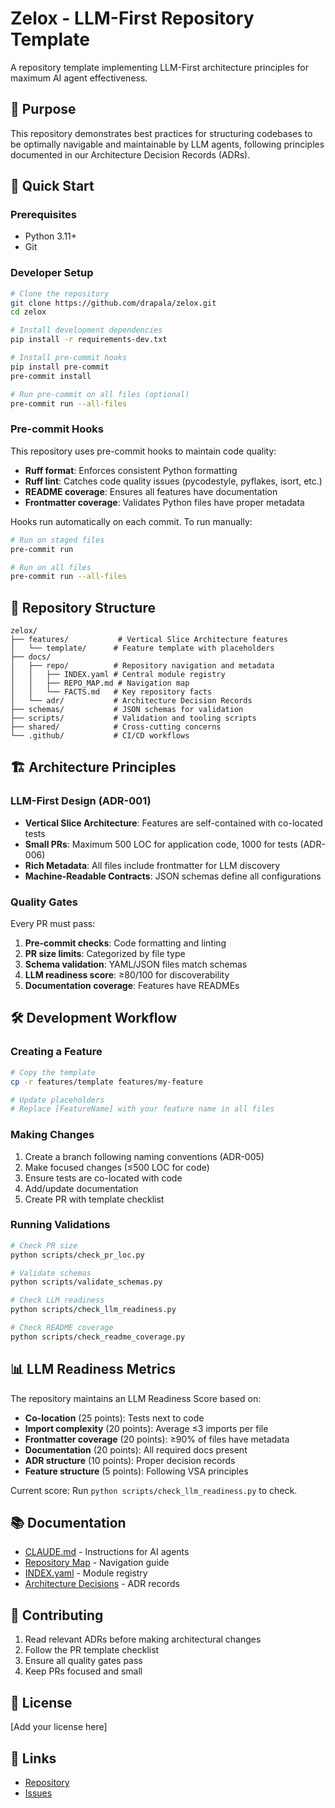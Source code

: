 # Zelox - LLM-First Repository Template

A repository template implementing LLM-First architecture principles for maximum AI agent effectiveness.

## 🎯 Purpose

This repository demonstrates best practices for structuring codebases to be optimally navigable and maintainable by LLM agents, following principles documented in our Architecture Decision Records (ADRs).

## 🚀 Quick Start

### Prerequisites

- Python 3.11+
- Git

### Developer Setup

```bash
# Clone the repository
git clone https://github.com/drapala/zelox.git
cd zelox

# Install development dependencies
pip install -r requirements-dev.txt

# Install pre-commit hooks
pip install pre-commit
pre-commit install

# Run pre-commit on all files (optional)
pre-commit run --all-files
```

### Pre-commit Hooks

This repository uses pre-commit hooks to maintain code quality:

- **Ruff format**: Enforces consistent Python formatting
- **Ruff lint**: Catches code quality issues (pycodestyle, pyflakes, isort, etc.)
- **README coverage**: Ensures all features have documentation
- **Frontmatter coverage**: Validates Python files have proper metadata

Hooks run automatically on each commit. To run manually:

```bash
# Run on staged files
pre-commit run

# Run on all files
pre-commit run --all-files
```

## 📁 Repository Structure

```
zelox/
├── features/           # Vertical Slice Architecture features
│   └── template/      # Feature template with placeholders
├── docs/
│   ├── repo/          # Repository navigation and metadata
│   │   ├── INDEX.yaml # Central module registry
│   │   ├── REPO_MAP.md # Navigation map
│   │   └── FACTS.md   # Key repository facts
│   └── adr/           # Architecture Decision Records
├── schemas/           # JSON schemas for validation
├── scripts/           # Validation and tooling scripts
├── shared/            # Cross-cutting concerns
└── .github/           # CI/CD workflows
```

## 🏗️ Architecture Principles

### LLM-First Design (ADR-001)

- **Vertical Slice Architecture**: Features are self-contained with co-located tests
- **Small PRs**: Maximum 500 LOC for application code, 1000 for tests (ADR-006)
- **Rich Metadata**: All files include frontmatter for LLM discovery
- **Machine-Readable Contracts**: JSON schemas define all configurations

### Quality Gates

Every PR must pass:

1. **Pre-commit checks**: Code formatting and linting
2. **PR size limits**: Categorized by file type
3. **Schema validation**: YAML/JSON files match schemas
4. **LLM readiness score**: ≥80/100 for discoverability
5. **Documentation coverage**: Features have READMEs

## 🛠️ Development Workflow

### Creating a Feature

```bash
# Copy the template
cp -r features/template features/my-feature

# Update placeholders
# Replace [FeatureName] with your feature name in all files
```

### Making Changes

1. Create a branch following naming conventions (ADR-005)
2. Make focused changes (≤500 LOC for code)
3. Ensure tests are co-located with code
4. Add/update documentation
5. Create PR with template checklist

### Running Validations

```bash
# Check PR size
python scripts/check_pr_loc.py

# Validate schemas
python scripts/validate_schemas.py

# Check LLM readiness
python scripts/check_llm_readiness.py

# Check README coverage
python scripts/check_readme_coverage.py
```

## 📊 LLM Readiness Metrics

The repository maintains an LLM Readiness Score based on:

- **Co-location** (25 points): Tests next to code
- **Import complexity** (20 points): Average ≤3 imports per file
- **Frontmatter coverage** (20 points): ≥90% of files have metadata
- **Documentation** (20 points): All required docs present
- **ADR structure** (10 points): Proper decision records
- **Feature structure** (5 points): Following VSA principles

Current score: Run `python scripts/check_llm_readiness.py` to check.

## 📚 Documentation

- [CLAUDE.md](CLAUDE.md) - Instructions for AI agents
- [Repository Map](docs/repo/REPO_MAP.md) - Navigation guide
- [INDEX.yaml](docs/repo/INDEX.yaml) - Module registry
- [Architecture Decisions](docs/adr/) - ADR records

## 🤝 Contributing

1. Read relevant ADRs before making architectural changes
2. Follow the PR template checklist
3. Ensure all quality gates pass
4. Keep PRs focused and small

## 📝 License

[Add your license here]

## 🔗 Links

- [Repository](https://github.com/drapala/zelox)
- [Issues](https://github.com/drapala/zelox/issues)